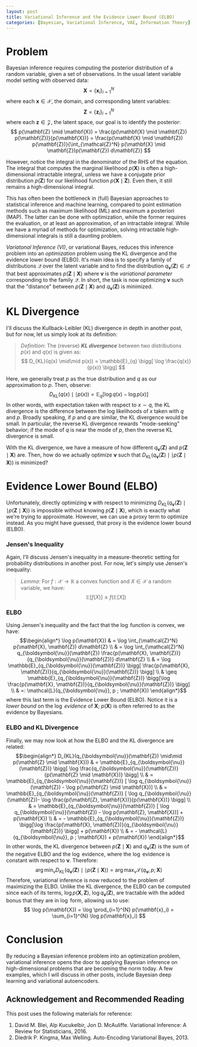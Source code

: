 ```yaml
---
layout: post
title: Variational Inference and the Evidence Lower Bound (ELBO)
categories: [Bayesian, Variational Inference, VAE, Information Theory]
---
```


# Problem

Bayesian inference requires computing the posterior distribution of a random variable, given a set of observations. In the usual latent variable model setting with observed data: $$\mathbf{X} = \{ \mathbf{x}_i\}_{i=1}^{N}$$
where each $\mathbf{x} \in \mathcal{X}$, the domain, and corresponding latent variables:
$$ \mathbf{Z} = \{ \mathbf{z}_i\}_{i=1}^{N}$$
where each $\mathbf{z} \in \mathcal{Z}$, the latent space, our goal is to identify the posterior:
$$ p(\mathbf{Z} \mid \mathbf{X}) = \frac{p(\mathbf{X} \mid \mathbf{Z}) p(\mathbf{Z})}{p(\mathbf{X})} = \frac{p(\mathbf{X} \mid \mathbf{Z}) p(\mathbf{Z})}{\int_{\mathcal{Z}^N} p(\mathbf{X} \mid \mathbf{Z})p(\mathbf{Z}) d\mathbf{Z}} $$

However, notice the integral in the denominator of the RHS of the equation. The integral that computes the marginal likelihood $p(\mathbf{X})$ is often a high-dimensional intractable integral, unless we have a conjugate prior distribution $p(\mathbf{Z})$ for our likelihood function $p(\mathbf{X} \mid \mathbf{Z})$. Even then, it still remains a high-dimensional integral. 

This has often been the bottleneck in (full) Bayesian approaches to statistical inference and machine learning, compared to point estimation methods such as maximum likelihood (ML) and maximum a posteriori (MAP). The latter can be done with optimization, while the former requires the evaluation, or at least an approximation, of an intractable integral. While we have a myriad of methods for optimization, solving intractable high-dimensional integrals is still a daunting problem. <!--While Monte Carlo (MC) methods such as Markov chain MC (MCMC) and Hamiltonian MC (HMC) work fairly well, as a professor of mine used to say, MC methods should be the last thing to try in Bayesian inference due to their inefficiency (they need large sample sizes) and pathological behavior in exploring the sample space. -->

*Variatonal Inference (VI)*, or variational Bayes, reduces this inference problem into an *optimization* problem using the KL divergence and the evidence lower bound (ELBO). It's main idea is to specify a family of distributions $\mathcal{Q}$ over the latent variable and to find the distribution $q_{\boldsymbol{\nu}}(\mathbf{Z}) \in \mathcal{Q}$ that best approximates $p(\mathbf{Z} \mid \mathbf{X})$ where $\boldsymbol{\nu}$ is the *variational parameter* corresponding to the family $\mathcal{Q}$. In short, the task is now optimizing $\boldsymbol{\nu}$ such that the "distance" between $p(\mathbf{Z} \mid \mathbf{X})$ and $q_{\boldsymbol{\nu}}(\mathbf{Z})$ is minimized. 

# KL Divergence

I'll discuss the Kullback-Leibler (KL) divergence in depth in another post, but for now, let us simply look at its definition:

> *Definition*: The (reverse) ***KL divergence*** between two distributions $p(x)$ and $q(x)$ is given as:
$$ D_{KL}(q(x) \mid\mid p(x)) = \mathbb{E}_{q} \bigg[ \log \frac{q(x)}{p(x)} \bigg] $$ 

Here, we generally treat $p$ as the true distribution and $q$ as our approximation to $p$. Then, observe:
$$ D_{KL}(q(x) \mid\mid p(x)) = \mathbb{E}_{q} \bigg[ \log q(x) - \log p(x) \bigg] $$
In other words, with expectation taken with respect to $x \sim q$, the KL divergence is the difference between the log likelihoods of $x$ taken with $q$ and $p$. Broadly speaking, if $p$ and $q$ are similar, the KL divergence would be small. In particular, the reverse KL divergence rewards "mode-seeking" behavior; if the mode of $q$ is near the mode of $p$, then the reverse KL divergence is small. 

With the KL divergence, we have a measure of how different $q_{\boldsymbol{\nu}}(\mathbf{Z})$ and $p(\mathbf{Z} \mid \mathbf{X})$ are. Then, how do we actually optimize $\boldsymbol{\nu}$ such that $D_{KL}(q_{\boldsymbol{\nu}}(\mathbf{Z}) \mid\mid p(\mathbf{Z} \mid \mathbf{X}))$ is minimized? 

# Evidence Lower Bound (ELBO)

Unfortunately, directly optimizing $\boldsymbol{\nu}$ with respect to minimizing $D_{KL}(q_{\boldsymbol{\nu}}(\mathbf{Z}) \mid\mid p(\mathbf{Z} \mid \mathbf{X}))$ is impossible without knowing $p(\mathbf{Z} \mid \mathbf{X})$, which is exactly what we're trying to approximate. However, we can use a proxy term to optimize instead. As you might have guessed, that proxy is the evidence lower bound (ELBO).

### Jensen's Inequality

Again, I'll discuss Jensen's inequality in a measure-theoretic setting for probability distributions in another post. For now, let's simply use Jensen's inequality:
> *Lemma*: For $f: \mathcal{X} \to \mathbb{R}$ a convex function and $X \in \mathcal{X}$ a random variable, we have:
$$ \mathbb{E}[f(X)] \leq f(\mathbb{E}[X]) $$

### ELBO

Using Jensen's inequality and the fact that the $\log$ function is convex, we have:
$$\begin{align*}
\log p(\mathbf{X}) & = \log \int_{\mathcal{Z}^N} p(\mathbf{X}, \mathbf{Z}) d\mathbf{Z} \\
& = \log \int_{\mathcal{Z}^N} q_{\boldsymbol{\nu}}(\mathbf{Z}) \frac{p(\mathbf{X}, \mathbf{Z})}{q_{\boldsymbol{\nu}}(\mathbf{Z})} d\mathbf{Z} \\
& = \log \mathbb{E}_{q_{\boldsymbol{\nu}}(\mathbf{Z})} \bigg[ \frac{p(\mathbf{X}, \mathbf{Z})}{q_{\boldsymbol{\nu}}(\mathbf{Z})} \bigg] \\
& \geq \mathbb{E}_{q_{\boldsymbol{\nu}}(\mathbf{Z})} \bigg[\log \frac{p(\mathbf{X}, \mathbf{Z})}{q_{\boldsymbol{\nu}}(\mathbf{Z})} \bigg] \\
& =: \mathcal{L}(q_{\boldsymbol{\nu}}, p ; \mathbf{X})
\end{align*}$$
where this last term is the Evidence Lower Bound (ELBO). Notice it is a *lower bound* on the $\log$ *evidence* of $\mathbf{X}$; $p(\mathbf{X})$ is often referred to as the evidence by Bayesians.

### ELBO and KL Divergence

Finally, we may now look at how the ELBO and the KL divergence are related:
$$\begin{align*}
D_{KL}(q_{\boldsymbol{\nu}}(\mathbf{Z}) \mid\mid p(\mathbf{Z} \mid \mathbf{X})) & = \mathbb{E}_{q_{\boldsymbol{\nu}}(\mathbf{Z})} \bigg[ \log \frac{q_{\boldsymbol{\nu}}(\mathbf{Z})}{p(\mathbf{Z} \mid \mathbf{X})} \bigg] \\
& = \mathbb{E}_{q_{\boldsymbol{\nu}}(\mathbf{Z})} [ \log q_{\boldsymbol{\nu}}(\mathbf{Z}) - \log p(\mathbf{Z} \mid \mathbf{X})] \\
& = \mathbb{E}_{q_{\boldsymbol{\nu}}(\mathbf{Z})} [ \log q_{\boldsymbol{\nu}}(\mathbf{Z})- \log \frac{p(\mathbf{Z}, \mathbf{X})}{p(\mathbf{X})} \bigg] \\
& = \mathbb{E}_{q_{\boldsymbol{\nu}}(\mathbf{Z})} [ \log q_{\boldsymbol{\nu}}(\mathbf{Z}) - \log p(\mathbf{Z}, \mathbf{X})] + p(\mathbf{X}) \\
& = - \mathbb{E}_{q_{\boldsymbol{\nu}}(\mathbf{Z})} \bigg[\log \frac{p(\mathbf{X}, \mathbf{Z})}{q_{\boldsymbol{\nu}}(\mathbf{Z})} \bigg] + p(\mathbf{X}) \\
& = - \mathcal{L}(q_{\boldsymbol{\nu}}, p ; \mathbf{X}) + p(\mathbf{X})
\end{align*}$$
In other words, the KL divergence between $p(\mathbf{Z} \mid \mathbf{X})$ and $q_{\boldsymbol{\nu}}(\mathbf{Z})$ is the sum of the negative ELBO and the $\log$ evidence, where the $\log$ evidence is constant with respect to $\boldsymbol{\nu}$. Therefore:
$$ \arg\min_\nu D_{KL}(q_{\boldsymbol{\nu}}(\mathbf{Z}) \mid\mid p(\mathbf{Z} \mid \mathbf{X})) = \arg\max_\nu \mathcal{L}(q_{\boldsymbol{\nu}}, p ; \mathbf{X}) $$
Therefore, variational inference is now reduced to the problem of maximizing the ELBO. Unlike the KL divergence, the ELBO can be computed since each of its terms, $\log p(\mathbf{X}, \mathbf{Z})$, $\log q_{\boldsymbol{\nu}}(\mathbf{Z})$, are tractable with the added bonus that they are in $\log$ form, allowing us to use:
$$ \log p(\mathbf{X}) =  \log \prod_{i=1}^{N} p(\mathbf{x}_i) = \sum_{i=1}^{N} \log p(\mathbf{x}_i) $$

# Conclusion

By reducing a Bayesian inference problem into an optimization problem, variational inference opens the door to applying Bayesian inference on high-dimensional problems that are becoming the norm today. A few examples, which I will discuss in other posts, include Bayesian deep learning and variational autoencoders.

## Acknowledgement and Recommended Reading

This post uses the following materials for reference:

1. David M. Blei, Alp Kucukelbir, Jon D. McAuliffe. Variational Inference: A Review for Statisticians, 2016.
2. Diedrik P. Kingma, Max Welling. Auto-Encoding Variational Bayes, 2013. 
